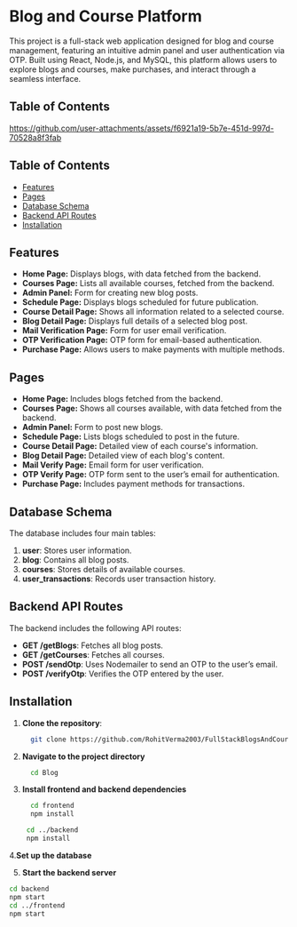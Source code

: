 # Blog and Course Platform

This project is a full-stack web application designed for blog and course management, featuring an intuitive admin panel and user authentication via OTP. Built using React, Node.js, and MySQL, this platform allows users to explore blogs and courses, make purchases, and interact through a seamless interface.

## Table of Contents


https://github.com/user-attachments/assets/f6921a19-5b7e-451d-997d-70528a8f3fab



## Table of Contents
- [Features](#features)
- [Pages](#pages)
- [Database Schema](#database-schema)
- [Backend API Routes](#backend-api-routes)
- [Installation](#installation)

## Features
- **Home Page:** Displays blogs, with data fetched from the backend.
- **Courses Page:** Lists all available courses, fetched from the backend.
- **Admin Panel:** Form for creating new blog posts.
- **Schedule Page:** Displays blogs scheduled for future publication.
- **Course Detail Page:** Shows all information related to a selected course.
- **Blog Detail Page:** Displays full details of a selected blog post.
- **Mail Verification Page:** Form for user email verification.
- **OTP Verification Page:** OTP form for email-based authentication.
- **Purchase Page:** Allows users to make payments with multiple methods.

## Pages

- **Home Page:** Includes blogs fetched from the backend.
- **Courses Page:** Shows all courses available, with data fetched from the backend.
- **Admin Panel:** Form to post new blogs.
- **Schedule Page:** Lists blogs scheduled to post in the future.
- **Course Detail Page:** Detailed view of each course's information.
- **Blog Detail Page:** Detailed view of each blog's content.
- **Mail Verify Page:** Email form for user verification.
- **OTP Verify Page:** OTP form sent to the user’s email for authentication.
- **Purchase Page:** Includes payment methods for transactions.

## Database Schema

The database includes four main tables:

1. **user**: Stores user information.
2. **blog**: Contains all blog posts.
3. **courses**: Stores details of available courses.
4. **user_transactions**: Records user transaction history.

## Backend API Routes

The backend includes the following API routes:

- **GET /getBlogs**: Fetches all blog posts.
- **GET /getCourses**: Fetches all courses.
- **POST /sendOtp**: Uses Nodemailer to send an OTP to the user’s email.
- **POST /verifyOtp**: Verifies the OTP entered by the user.

## Installation

1. **Clone the repository**:
   ```bash
     git clone https://github.com/RohitVerma2003/FullStackBlogsAndCourses.git
   ```
2. **Navigate to the project directory**
   ```bash
     cd Blog
   ```
3. **Install frontend and backend dependencies**
   ```bash
     cd frontend
     npm install
   ```
   ```bash
    cd ../backend
    npm install
   ```
4.**Set up the database**

5. **Start the backend server**
  ```bash
  cd backend
  npm start
  cd ../frontend
  npm start
```

   
